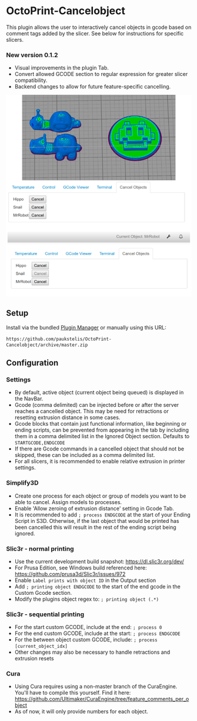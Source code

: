 # OctoPrint-Cancelobject

This plugin allows the user to interactively cancel objects in gcode based on comment tags added by the slicer.
See below for instructions for specific slicers.

### New version 0.1.2
* Visual improvements in the plugin Tab.
* Convert allowed GCODE section to regular expression for greater slicer compatibility.
* Backend changes to allow for future feature-specific cancelling.

![screenshot](./cancelobject.png)
## Setup

Install via the bundled [Plugin Manager](https://github.com/foosel/OctoPrint/wiki/Plugin:-Plugin-Manager)
or manually using this URL:

    https://github.com/paukstelis/OctoPrint-Cancelobject/archive/master.zip

## Configuration
### Settings
* By default, active object (current object being queued) is displayed in the NavBar.
* Gcode (comma delimited) can be injected before or after the server reaches a cancelled object.
  This may be need for retractions or resetting extrusion distance in some cases.
* Gcode blocks that contain just functional information, like beginning or ending scripts, can be prevented from appearing in the tab by including them in a comma delimited list in the Ignored Object section. Defaults to `STARTGCODE,ENDGCODE`
* If there are Gcode commands in a cancelled object that should not be skipped, these can be included as a comma delimited list.
* For all slicers, it is recommended to enable relative extrusion in printer settings.
### Simplify3D
* Create one process for each object or group of models you want to be able to cancel. Assign models to processes.
* Enable 'Allow zeroing of extrusion distance' setting in Gcode Tab.
* It is recommended to add `; process ENDGCODE` at the start of your Ending Script in S3D. Otherwise, if the last object that would be printed has been cancelled this will result in the rest of the ending script being ignored.
### Slic3r - normal printing
* Use the current development build snapshot: https://dl.slic3r.org/dev/
* For Prusa Edition, see Windows build referenced here: https://github.com/prusa3d/Slic3r/issues/972
* Enable `Label prints with object ID` in the Output section
* Add `; printing object ENDGCODE` to the start of the end gcode in the Custom Gcode section.
* Modify the plugins object regex to: `; printing object (.*)`
### Slic3r - sequential printing
* For the start custom GCODE, include at the end: `; process 0`
* For the end custom GCODE, include at the start: `; process ENDGCODE`
* For the between object custom GCODE, include: `; process [current_object_idx]`
* Other changes may also be necessary to handle retractions and extrusion resets
### Cura
* Using Cura requires using a non-master branch of the CuraEngine. You'll have to compile this yourself. Find it here: https://github.com/Ultimaker/CuraEngine/tree/feature_comments_per_object
* As of now, it will only provide numbers for each object. 